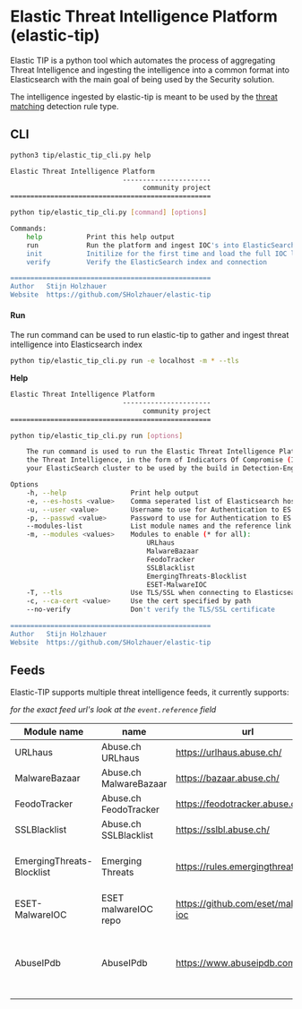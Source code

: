 # Elastic Threat Intelligence Platform (elastic-tip)
Elastic TIP is a python tool which automates the process of aggregating Threat Intelligence and ingesting
the intelligence into a common format into Elasticsearch with the main goal of being used by the Security
solution.

The intelligence ingested by elastic-tip is meant to be used by the [threat matching](https://github.com/elastic/kibana/pull/78955)
detection rule type.

## CLI
```bash
python3 tip/elastic_tip_cli.py help

Elastic Threat Intelligence Platform
                            ----------------------
                                 community project
==================================================

python tip/elastic_tip_cli.py [command] [options]

Commands:
    help           Print this help output
    run            Run the platform and ingest IOC's into ElasticSearch
    init           Initilize for the first time and load the full IOC lists into ElasticSearch
    verify         Verify the ElasticSearch index and connection

==================================================
Author   Stijn Holzhauer
Website  https://github.com/SHolzhauer/elastic-tip
```

#### Run
The run command can be used to run elastic-tip to gather and ingest threat intelligence into Elasticsearch index

```bash
python tip/elastic_tip_cli.py run -e localhost -m * --tls
```

**Help**
```bash
Elastic Threat Intelligence Platform
                            ----------------------
                                 community project
==================================================

python tip/elastic_tip_cli.py run [options]

    The run command is used to run the Elastic Threat Intelligence Platform and load
    the Threat Intelligence, in the form of Indicators Of Compromise (IOC) into
    your ElasticSearch cluster to be used by the build in Detection-Engine

Options
    -h, --help                Print help output
    -e, --es-hosts <value>    Comma seperated list of Elasticsearch hosts to use
    -u, --user <value>        Username to use for Authentication to ES
    -p, --passwd <value>      Password to use for Authentication to ES
    --modules-list            List module names and the reference link
    -m, --modules <values>    Modules to enable (* for all):
                                  URLhaus
                                  MalwareBazaar
                                  FeodoTracker
                                  SSLBlacklist
                                  EmergingThreats-Blocklist
                                  ESET-MalwareIOC
    -T, --tls                 Use TLS/SSL when connecting to Elasticsearch
    -c, --ca-cert <value>     Use the cert specified by path
    --no-verify               Don't verify the TLS/SSL certificate

==================================================
Author   Stijn Holzhauer
Website  https://github.com/SHolzhauer/elastic-tip
```

## Feeds
Elastic-TIP supports multiple threat intelligence feeds, it currently supports:

_for the exact feed url's look at the `event.reference` field_

| Module name | name | url | note |
|-------------|------|-----|------|
| URLhaus | Abuse.ch URLhaus | https://urlhaus.abuse.ch/ | |
| MalwareBazaar | Abuse.ch MalwareBazaar | https://bazaar.abuse.ch/ | |
| FeodoTracker | Abuse.ch FeodoTracker | https://feodotracker.abuse.ch/ | |
| SSLBlacklist | Abuse.ch SSLBlacklist | https://sslbl.abuse.ch/ | |
| EmergingThreats-Blocklist | Emerging Threats | https://rules.emergingthreats.net/ | This is just the firewall blocklist |
| ESET-MalwareIOC | ESET malwareIOC repo | https://github.com/eset/malware-ioc | |
| AbuseIPdb | AbuseIPdb | https://www.abuseipdb.com/ | Only 10.000 results, API key is required. |
